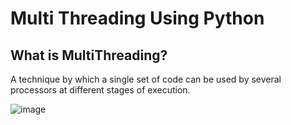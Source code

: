 # Multi Threading Using Python

## What is MultiThreading?
A technique by which a single set of code can be used by several processors at different stages of execution.

![image](https://github.com/arshiyaakishore/Multi-Threading-Using-Python/assets/135497076/34daf3b6-4c5e-4625-a1c0-6659381ec830)

